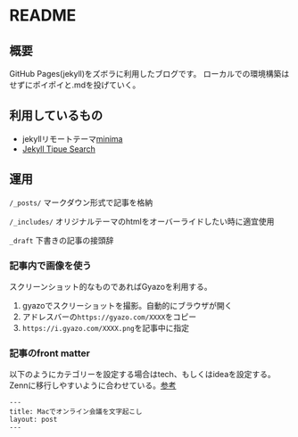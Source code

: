 # README
## 概要
GitHub Pages(jekyll)をズボラに利用したブログです。
ローカルでの環境構築はせずにポイポイと.mdを投げていく。


## 利用しているもの
* jekyllリモートテーマ[minima](https://github.com/jekyll/minima)
* [Jekyll Tipue Search](https://github.com/jekylltools/jekyll-tipue-search)


## 運用
`/_posts/` マークダウン形式で記事を格納

`/_includes/` オリジナルテーマのhtmlをオーバーライドしたい時に適宜使用

`_draft` 下書きの記事の接頭辞

### 記事内で画像を使う
スクリーンショット的なものであればGyazoを利用する。
1. gyazoでスクリーショットを撮影。自動的にブラウザが開く
2. アドレスバーの`https://gyazo.com/XXXX`をコピー
3. `https://i.gyazo.com/XXXX.png`を記事中に指定

### 記事のfront matter
以下のようにカテゴリーを設定する場合はtech、もしくはideaを設定する。
Zennに移行しやすいように合わせている。[参考](https://zenn.dev/tech-or-idea)
```
---
title: Macでオンライン会議を文字起こし
layout: post
---
```